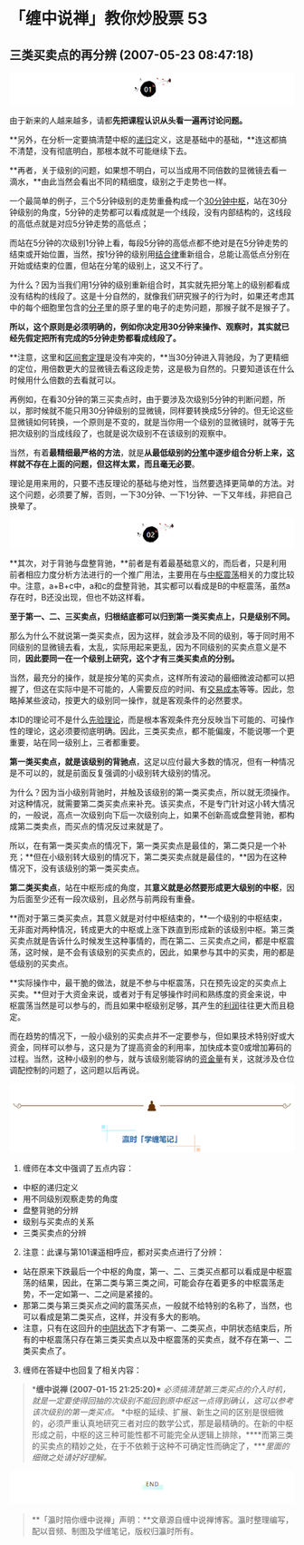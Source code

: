 # 「缠中说禅」教你炒股票 53

## **三类买卖点的再分辨 (2007-05-23 08:47:18)**

![img](53-%E4%B8%89%E7%B1%BB%E4%B9%B0%E5%8D%96%E7%82%B9%E7%9A%84%E5%86%8D%E5%88%86%E8%BE%A8.assets/v2-07bba48613b4ea324e195ad2dfbdfa6c_r.jpg)

由于新来的人越来越多，请都**先把课程认识从头看一遍再讨论问题。**

**另外，在分析一定要搞清楚中枢的[递归](https://www.zhihu.com/search?q=递归&search_source=Entity&hybrid_search_source=Entity&hybrid_search_extra={)定义，这是基础中的基础，**连这都搞不清楚，没有彻底明白，那根本就不可能继续下去。

**再者，关于级别的问题，如果想不明白，可以当成用不同倍数的显微镜去看一滴水，**由此当然会看出不同的精细度，级别之于走势也一样。

一个最简单的例子，三个5分钟级别的走势重叠构成一个[30分钟中枢](https://www.zhihu.com/search?q=30分钟中枢&search_source=Entity&hybrid_search_source=Entity&hybrid_search_extra={)，站在30分钟级别的角度，5分钟的走势都可以看成就是一个线段，没有内部结构的，这线段的高低点就是对应5分钟走势的高低点；

而站在5分钟的次级别1分钟上看，每段5分钟的高低点都不绝对是在5分钟走势的结束或开始位置，当然，按1分钟的级别用[结合律](https://www.zhihu.com/search?q=结合律&search_source=Entity&hybrid_search_source=Entity&hybrid_search_extra={)重新组合，总能让高低点分别在开始或结束的位置，但站在分笔的级别上，这又不行了。

为什么？因为当我们用1分钟的级别重新组合时，其实就先把分笔上的级别都看成没有结构的线段了。这是十分自然的，就像我们研究猴子的行为时，如果还考虑其中的每个细胞里包含的[分子](https://www.zhihu.com/search?q=分子&search_source=Entity&hybrid_search_source=Entity&hybrid_search_extra={)里的原子里的电子的走势问题，那猴子就不是猴子了。

**所以，这个原则是必须明确的，例如你决定用30分钟来操作、观察时，其实就已经先假定把所有完成的5分钟走势都看成线段了。**

**注意，这里和[区间套定理](https://www.zhihu.com/search?q=区间套定理&search_source=Entity&hybrid_search_source=Entity&hybrid_search_extra={)是没有冲突的，**当30分钟进入背驰段，为了更精细的定位，用倍数更大的显微镜去看这段走势，这是极为自然的。只要知道该在什么时候用什么倍数的去看就可以。

再例如，在看30分钟的第三买卖点时，由于要涉及次级别5分钟的判断问题，所以，那时候就不能只用30分钟级别的显微镜，同样要转换成5分钟的。但无论这些显微镜如何转换，一个原则是不变的，就是当你用一个级别的显微镜时，就等于先把次级别的当成线段了，也就是说次级别不在该级别的观察中。

当然，有着**最精细最严格的方法**，就是**从最低级别的[分笔](https://www.zhihu.com/search?q=分笔&search_source=Entity&hybrid_search_source=Entity&hybrid_search_extra={)中逐步组合分析上来，**这样就不存在上面的问题，但这样太累，而且**毫无必要**。

理论是用来用的，只要不违反理论的基础与绝对性，当然要选择更简单的方法。对这个问题，必须要了解，否则，一下30分钟、一下1分钟、一下又年线，非把自己换晕了。

![img](53-%E4%B8%89%E7%B1%BB%E4%B9%B0%E5%8D%96%E7%82%B9%E7%9A%84%E5%86%8D%E5%88%86%E8%BE%A8.assets/v2-61c9a11291b4daf851c88df8a0f590d9_r.jpg)

**其次，对于背驰与盘整背驰，**前者是有着最基础意义的，而后者，只是利用前者相应力度分析方法进行的一个推广用法，主要用在与[中枢震荡](https://www.zhihu.com/search?q=中枢震荡&search_source=Entity&hybrid_search_source=Entity&hybrid_search_extra={)相关的力度比较中。注意，a+B+c中，a和c的盘整背驰，其实都可以看成是B的中枢震荡，虽然a存在时，B还没出现，但也不妨这样看。

**至于第一、二、三买卖点，归根结底都可以归到第一类买卖点上，只是级别不同。**

那么为什么不就说第一类买卖点，因为这样，就会涉及不同的级别，等于同时用不同级别的显微镜去看，太乱，实际用起来更乱，因为不同级别的买卖点意义是不同，**因此要同一在一个级别上研究，这个才有三类买卖点的分别。**

当然，最充分的操作，就是按分笔的买卖点，这样所有波动的最细微波动都可以把握了，但这在实际中是不可能的，人需要反应的时间、有[交易成本](https://www.zhihu.com/search?q=交易成本&search_source=Entity&hybrid_search_source=Entity&hybrid_search_extra={)等等。因此，忽略掉某些波动，按更大的级别同一操作，就是客观条件的必然要求。

本ID的理论可不是什么[先验理论](https://www.zhihu.com/search?q=先验理论&search_source=Entity&hybrid_search_source=Entity&hybrid_search_extra={)，而是根本客观条件充分反映当下可能的、可操作性的理论，这必须要彻底明确。因此，三类买卖点，都不能偏废，不能说哪一个更重要，站在同一级别上，三者都重要。

**第一类买卖点，就是该级别的背驰点**，这足以应付最大多数的情况，但有一种情况是不可以的，就是前面反复强调的小级别转大级别的情况。

为什么？因为当小级别背驰时，并触及该级别的第一类买卖点，所以就无须操作。对这种情况，就需要第二类买卖点来补充。该买卖点，不是专门针对这小转大情况的，一般说，高点一次级别向下后一次级别向上，如果不创新高或盘整背驰，都构成第二类卖点，而买点的情况反过来就是了。

所以，在有第一类买卖点的情况下，第一类买卖点是最佳的，第二类只是一个补充；**但在小级别转大级别的情况下，第二类买卖点就是最佳的，**因为在这种情况下，没有该级别的第一类买卖点。

**第二类买卖点**，站在中枢形成的角度，其**意义就是必然要形成更大级别的中枢**，因为后面至少还有一段次级别，且必然与前两段有重叠。

**而对于第三类买卖点，其意义就是对付中枢结束的，**一个级别的中枢结束，无非面对两种情况，转成更大的中枢或上涨下跌直到形成新的该级别中枢。第三类买卖点就是告诉什么时候发生这种事情的，而在第二、三买卖点之间，都是中枢震荡，这时候，是不会有该级别的买卖点的，因此，如果参与其中的买卖，用的都是低级别的买卖点。

**实际操作中，最干脆的做法，就是不参与中枢震荡，只在预先设定的买卖点上买卖。**但对于大资金来说，或者对于有足够操作时间和熟练度的资金来说，中枢震荡当然是可以参与的，而且如果中枢级别足够，其产生的[利润](https://www.zhihu.com/search?q=利润&search_source=Entity&hybrid_search_source=Entity&hybrid_search_extra={)往往更大而且稳定。

而在趋势的情况下，一般小级别的买卖点并不一定要参与，但如果技术特别好或大资金，同样可以参与，这只是为了提高资金的利用率，加快成本变0或增加筹码的过程。当然，这种小级别的参与，就与该级别能容纳的[资金量](https://www.zhihu.com/search?q=资金量&search_source=Entity&hybrid_search_source=Entity&hybrid_search_extra={)有关，这就涉及仓位调配控制的问题了，这问题以后再说。

![img](53-%E4%B8%89%E7%B1%BB%E4%B9%B0%E5%8D%96%E7%82%B9%E7%9A%84%E5%86%8D%E5%88%86%E8%BE%A8.assets/v2-bb478b45b2c4641c6afde5a0b2d6c851_r.jpg)

1. 缠师在本文中强调了五点内容：

- 中枢的递归定义
- 用不同级别观察走势的角度
- 盘整背驰的分辨
- 级别与买卖点的关系
- 三类买卖点的分辨

2. 注意：此课与第101课遥相呼应，都对买卖点进行了分辨：

- 站在原来下跌最后一个中枢的角度，第一、二、三类买点都可以看成是中枢震荡的结果，因此，在第二类与第三类之间，可能会存在着更多的中枢震荡走势，不一定如第一、二之间是紧接的。
- 那第二类与第三类买点之间的震荡买点，一般就不给特别的名称了，当然，也可以看成是第二类买点，这样，并没有多大的影响。
- 注意，只有在这回升的[中阴状态](https://www.zhihu.com/search?q=中阴状态&search_source=Entity&hybrid_search_source=Entity&hybrid_search_extra={)下才有第一、二类买点，中阴状态结束后，所有的中枢震荡只存在第三类买卖点以及中枢震荡的买卖点，就不存在第一、二类买卖点了。

3. 缠师在答疑中也回复了相关内容：

> ***缠中说禅 (2007-01-15 21:25:20)\***
> *必须搞清楚第三类买点的介入时机，就是一定要使得回抽的次级别不能回到原中枢这一点得到确认，这可以参考该次级别的第一类买点。*
> *中枢的延续、扩展、新生之间的区别是很细微的，必须严重认真地研究三者对应的数学公式，那是最精确的。在新的中枢形成之前，中枢的这三种可能性都不可能完全从逻辑上排除，****而第三类的买卖点的精妙之处，在于不依赖于这种不可确定性而确定了，\****里面的细微之处请好好理解。*

![img](53-%E4%B8%89%E7%B1%BB%E4%B9%B0%E5%8D%96%E7%82%B9%E7%9A%84%E5%86%8D%E5%88%86%E8%BE%A8.assets/v2-baf883f1aa4b08e79382bdbf367073f7_r.jpg)

> **「瀛时陪你缠中说禅」声明：**文章源自缠中说禅博客。瀛时整理编写，配以音频、制图及学缠笔记，版权归瀛时所有。

